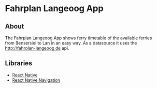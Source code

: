 # Fahrplan Langeoog App

## About

The Fahrplan Langeoog App shows ferry timetable of the available ferries from Bensersiel to Lan in an easy way. As a datasource it uses the http://fahrplan-langeoog.de api.

## Libraries

* [React Native](https://facebook.github.io/react-native/)
* [React Native Navigation](https://github.com/wix/react-native-navigation)
